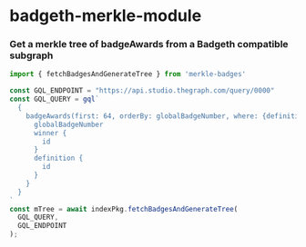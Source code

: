 # badgeth-merkle-module

### Get a merkle tree of badgeAwards from a Badgeth compatible subgraph
```js
import { fetchBadgesAndGenerateTree } from 'merkle-badges'

const GQL_ENDPOINT = "https://api.studio.thegraph.com/query/0000"
const GQL_QUERY = gql`
  {
    badgeAwards(first: 64, orderBy: globalBadgeNumber, where: {definition: "Captain Subgraph"}) {
      globalBadgeNumber
      winner {
        id
      }
      definition {
        id
      }
    }
  }
`
const mTree = await indexPkg.fetchBadgesAndGenerateTree(
  GQL_QUERY, 
  GQL_ENDPOINT
);
```


